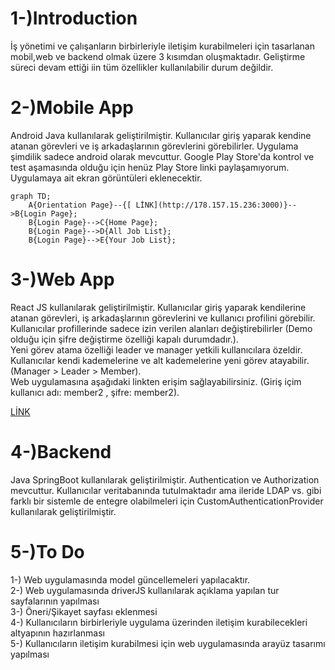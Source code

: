 # 1-)Introduction
   
İş yönetimi ve çalışanların birbirleriyle iletişim kurabilmeleri için tasarlanan mobil,web ve backend olmak üzere 3 kısımdan oluşmaktadır. Geliştirme süreci devam ettiği iin tüm özellikler kullanılabilir durum değildir. 

# 2-)Mobile App
Android Java kullanılarak geliştirilmiştir.
Kullanıcılar giriş yaparak kendine atanan görevleri ve iş arkadaşlarının görevlerini görebilirler. Uygulama şimdilik sadece android olarak mevcuttur. Google Play Store'da kontrol ve test aşamasında olduğu için henüz Play Store linki paylaşamıyorum. Uygulamaya ait ekran görüntüleri eklenecektir.

```mermaid
graph TD;
    A{Orientation Page}--{[ LİNK](http://178.157.15.236:3000)}-->B{Login Page};
    B{Login Page}-->C{Home Page};
    B{Login Page}-->D{All Job List};
    B{Login Page}-->E{Your Job List};
```

# 3-)Web App
React JS kullanılarak geliştirilmiştir.
Kullanıcılar giriş yaparak kendilerine atanan görevleri, iş arkadaşlarının görevlerini ve kullanıcı profilini görebilir. Kullanıcılar profillerinde sadece izin verilen alanları değiştirebilirler (Demo olduğu için şifre değiştirme özelliği kapalı durumdadır.).     
Yeni görev atama özelliği leader ve manager yetkili kullanıcılara özeldir. Kullanıcılar kendi kademelerine ve alt kademelerine yeni görev atayabilir. (Manager > Leader > Member).  
Web uygulamasına aşağıdaki linkten erişim sağlayabilirsiniz. (Giriş içim kullanıcı adı: member2 , şifre: member2).

[ LİNK](http://178.157.15.236:3000)

# 4-)Backend

Java SpringBoot kullanılarak geliştirilmiştir. Authentication ve Authorization mevcuttur. Kullanıcılar veritabanında tutulmaktadır ama ileride LDAP vs. gibi farklı bir sistemle de entegre olabilmeleri için CustomAuthenticationProvider kullanılarak geliştirilmiştir.



# 5-)To Do

1-) Web uygulamasında model güncellemeleri yapılacaktır.       
2-) Web uygulamasında driverJS kullanılarak açıklama yapılan tur sayfalarının yapılması  
3-) Öneri/Şikayet sayfası eklenmesi     
4-) Kullanıcıların birbirleriyle uygulama üzerinden iletişim kurabilecekleri altyapının hazırlanması        
5-) Kullanıcıların iletişim kurabilmesi için web uygulamasında arayüz tasarımı yapılması    
